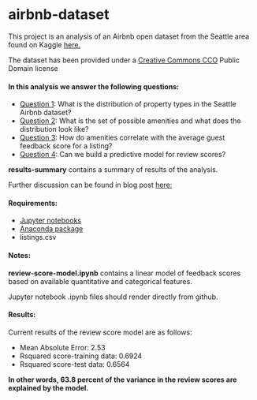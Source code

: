 # airbnb-dataset

This project is an analysis of an Airbnb open dataset from the Seattle area found on Kaggle <a href="https://www.kaggle.com/airbnb/seattle"> here.</a>

The dataset has been provided under a <a href="https://creativecommons.org/publicdomain/zero/1.0/">Creative Commons CCO</a> Public Domain license

#### In this analysis we answer the following questions:

- <u>Question 1</u>: What is the distribution of property types in the Seattle Airbnb dataset?
- <u>Question 2</u>: What is the set of possible amenities and what does the distribution look like?
- <u>Question 3</u>: How do amenities correlate with the average guest feedback score for a listing?
- <u>Question 4</u>: Can we build a predictive model for review scores?

<b>results-summary</b> contains a summary of results of the analysis.

Further discussion can be found in blog post <a href="https://medium.com/@bwblock/how-data-science-can-make-you-a-better-airbnb-host-242b57227283">here:</a>

#### Requirements:

- <a href="https://jupyter.org/"> Jupyter notebooks </a>
- <a href="https://www.anaconda.com/"> Anaconda package</a>
- listings.csv

#### Notes:

<b>review-score-model.ipynb</b> contains a linear model of feedback scores based on available quantitative and categorical features.

Jupyter notebook .ipynb files should render directly from github.

#### Results:

Current results of the review score model are as follows:

- Mean Absolute Error: 2.53
- Rsquared score-training data:  0.6924
- Rsquared score-test data:  0.6564

<b>In other words, 63.8 percent of the variance in the review scores are explained by the model.</b>


